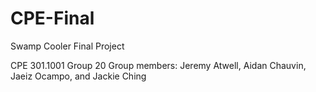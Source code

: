 # CPE-Final

Swamp Cooler Final Project

CPE 301.1001 Group 20
Group members: Jeremy Atwell, Aidan Chauvin, Jaeiz Ocampo, and Jackie Ching
